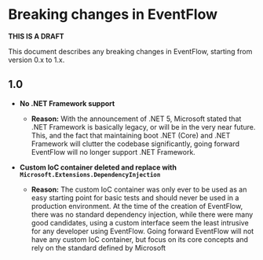 # Breaking changes in EventFlow

**THIS IS A DRAFT**

This document describes any breaking changes in EventFlow, starting
from version 0.x to 1.x.

## 1.0

* **No .NET Framework support**
  * **Reason:** With the announcement of .NET 5, Microsoft stated that
    .NET Framework is basically legacy, or will be in the very near future.
    This, and the fact that maintaining boot .NET (Core) and .NET Framework
    will clutter the codebase significantly, going forward EventFlow will
    no longer support .NET Framework.

* **Custom IoC container deleted and replace with
  `Microsoft.Extensions.DependencyInjection`**
  * **Reason:** The custom IoC container was only ever to be used as
    an easy starting point for basic tests and should never be used
    in a production environment. At the time of the creation of EventFlow,
    there was no standard dependency injection, while there were many
    good candidates, using a custom interface seem the least intrusive
    for any developer using EventFlow. Going forward EventFlow will not
    have any custom IoC container, but focus on its core concepts and
    rely on the standard defined by Microsoft 

